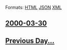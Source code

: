 
Formats: [HTML](2000/03/30/index.html)  [JSON](2000/03/30/index.json)  [XML](2000/03/30/index.xml)  

## [2000-03-30](/news/2000/03/30/index.md)

## [Previous Day...](/news/2000/03/29/index.md)

